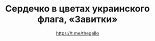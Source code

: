 ---
title: Сердечко в цветах украинского флага, «Завитки»
description: Значок или магнит. 32 мм, ручная работа
author: https://t.me/thegello
cost: 3000₸
---